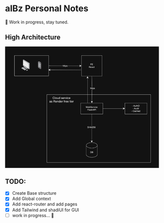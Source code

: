 # alBz Personal Notes

🚀 Work in progress, stay tuned.

## High Architecture
![img.png](img.png)

## TODO: 
- [x] Create Base structure
- [x] Add Global context 
- [x] Add react-router and add pages 
- [x] Add Tailwind and shadiUI for GUI
- [ ]  work in progress... 🚀